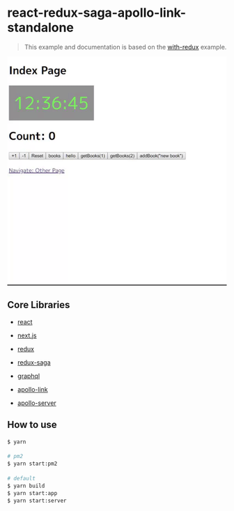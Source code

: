 # react-redux-saga-apollo-link-standalone

> This example and documentation is based on the [with-redux](https://github.com/zeit/next.js/tree/master/examples/with-redux) example.

![gif](gif.gif)

## Core Libraries

- [react](https://github.com/facebook/react)

- [next.js](https://github.com/zeit/next.js/)

- [redux](https://github.com/reduxjs/redux)

- [redux-saga](https://github.com/redux-saga/redux-saga)

- [graphql](https://github.com/facebook/graphql)

- [apollo-link](https://github.com/apollographql/apollo-link)

- [apollo-server](https://github.com/apollographql/apollo-server)

## How to use

```bash
$ yarn

# pm2
$ yarn start:pm2

# default
$ yarn build
$ yarn start:app
$ yarn start:server
```
